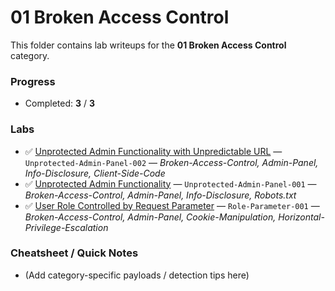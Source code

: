 # 01 Broken Access Control

This folder contains lab writeups for the **01 Broken Access Control** category.

### Progress

- Completed: **3** / **3**

### Labs

- ✅ [Unprotected Admin Functionality with Unpredictable URL](Unprotected%20Admin%20Functionality%20with%20Unpredictable%20URL.md) — `Unprotected-Admin-Panel-002` — _Broken-Access-Control, Admin-Panel, Info-Disclosure, Client-Side-Code_
- ✅ [Unprotected Admin Functionality](Unprotected%20Admin%20Functionality.md) — `Unprotected-Admin-Panel-001` — _Broken-Access-Control, Admin-Panel, Info-Disclosure, Robots.txt_
- ✅ [User Role Controlled by Request Parameter](User%20Role%20Controlled%20by%20Request%20Parameter.md) — `Role-Parameter-001` — _Broken-Access-Control, Admin-Panel, Cookie-Manipulation, Horizontal-Privilege-Escalation_

### Cheatsheet / Quick Notes

- (Add category-specific payloads / detection tips here)

